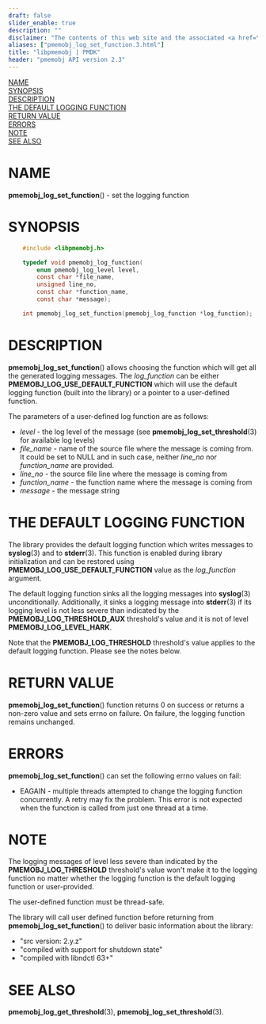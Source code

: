 ```yaml
---
draft: false
slider_enable: true
description: ""
disclaimer: "The contents of this web site and the associated <a href=\"https://github.com/pmem\">GitHub repositories</a> are BSD-licensed open source."
aliases: ["pmemobj_log_set_function.3.html"]
title: "libpmemobj | PMDK"
header: "pmemobj API version 2.3"
---
```


[comment]: <> (SPDX-License-Identifier: BSD-3-Clause)
[comment]: <> (Copyright 2024, Intel Corporation)

[comment]: <> (pmemobj_log_set_function.3 -- set the logging function)

[NAME](#name)<br />
[SYNOPSIS](#synopsis)<br />
[DESCRIPTION](#description)<br />
[THE DEFAULT LOGGING FUNCTION](#the-default-logging-function)<br />
[RETURN VALUE](#return-value)<br />
[ERRORS](#errors)<br />
[NOTE](#note)<br />
[SEE ALSO](#see-also)<br />

# NAME #

**pmemobj_log_set_function**() - set the logging function

# SYNOPSIS #

```c
	#include <libpmemobj.h>

	typedef void pmemobj_log_function(
		enum pmemobj_log_level level,
		const char *file_name,
		unsigned line_no,
		const char *function_name,
		const char *message);

	int pmemobj_log_set_function(pmemobj_log_function *log_function);
```

# DESCRIPTION #

**pmemobj_log_set_function**() allows choosing the function which will get all
the generated logging messages. The *log_function* can be either
**PMEMOBJ_LOG_USE_DEFAULT_FUNCTION** which will use the default logging function
(built into the library) or a pointer to a user-defined function.

The parameters of a user-defined log function are as follows:

 - *level* - the log level of the message (see **pmemobj_log_set_threshold**(3)
   for available log levels)
 - *file_name* - name of the source file where the message is coming from.
   It could be set to NULL and in such case, neither *line_no* nor *function_name*
   are provided.
 - *line_no* - the source file line where the message is coming from
 - *function_name* - the function name where the message is coming from
 - *message* - the message string

# THE DEFAULT LOGGING FUNCTION #

The library provides the default logging function which writes messages to
**syslog**(3) and to **stderr**(3). This function is enabled during library
initialization and can be restored using **PMEMOBJ_LOG_USE_DEFAULT_FUNCTION** value
as the *log_function* argument.

The default logging function sinks all the logging messages into **syslog**(3)
unconditionally. Additionally, it sinks a logging message into **stderr**(3)
if its logging level is not less severe than indicated by
the **PMEMOBJ_LOG_THRESHOLD_AUX** threshold's value and it is not of level
**PMEMOBJ_LOG_LEVEL_HARK**.

Note that the **PMEMOBJ_LOG_THRESHOLD** threshold's value applies to
the default logging function. Please see the notes below.

# RETURN VALUE #

**pmemobj_log_set_function**() function returns 0 on success or returns
a non-zero value and sets errno on failure. On failure, the logging
function remains unchanged.

# ERRORS #

**pmemobj_log_set_function**() can set the following errno values on fail:

 - EAGAIN - multiple threads attempted to change the logging function concurrently.
   A retry may fix the problem. This error is not expected when the function is
   called from just one thread at a time.

# NOTE #

The logging messages of level less severe than indicated by
the **PMEMOBJ_LOG_THRESHOLD** threshold's value won't make it to the logging function
no matter whether the logging function is the default logging function or user-provided.

The user-defined function must be thread-safe.

The library will call user defined function before returning from **pmemobj_log_set_function**()
to deliver basic information about the library:

 - "src version: 2.y.z"
 - "compiled with support for shutdown state"
 - "compiled with libndctl 63+"

# SEE ALSO #

**pmemobj_log_get_threshold**(3), **pmemobj_log_set_threshold**(3).
